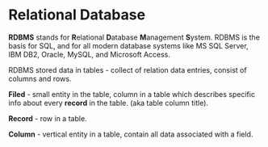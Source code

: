 # Relational Database

**RDBMS** stands for **R**elational **D**atabase **M**anagement **S**ystem. RDBMS is the basis for SQL, and for all modern database systems like MS SQL Server, IBM DB2, Oracle, MySQL, and Microsoft Access.

RDBMS stored data in tables - collect of relation data entries, consist of columns and rows.

**Filed** - small entity in the table, column in a table which describes specific info about every **record** in the table. \(aka table column title\).

**Record** - row in a table.

**Column** - vertical entity in a table, contain all data associated with a field.

